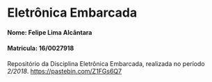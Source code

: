 # Eletrônica Embarcada
#### Nome: Felipe Lima Alcântara
#### Matricula: 16/0027918
Repositório da Disciplina Eletrônica Embarcada, realizada no período *2/2018*.
https://pastebin.com/Z1FGs6Q7
